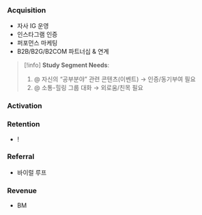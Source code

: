 ### **Acquisition**
- 자사 IG 운영
- 인스타그램 인증
- 퍼포먼스 마케팅
- B2B/B2G/B2COM 파트너십 & 연계

> [!info]
> **Study Segment Needs**:
>  1. @ 자신의 “공부분야” 관련 콘텐츠(이벤트) → 인증/동기부여 필요
>  2. @ 소통-힐링 그룹 대화 → 외로움/친목 필요 

### **Activation**
> 

### **Retention**
- ! 

### **Referral**
- 바이럴 루프

### **Revenue**
- BM

